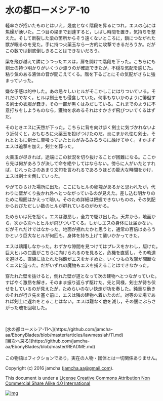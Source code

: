 # 水の都ローメシア-10

軽率さが招いたものとはいえ，幾度となく階段を昇るにつれ，エスの心には  
焦燥が湧いた。二つ目の梁まで到達すると，しばし時間を置き，気持ちを整  
えた。そして断裂した梁の箇所からそう遠くないところに，鎖につながれた  
獣が眠るのを見た。手に持つ火薬玉なら一方的に攻撃できるだろうか。だが  
この数では到底倒しきることはできないだろう。  

梁を飛び越えて隣にうつったエスは，扉を開けて階段を下った。こちらにも  
剣士の持つ明かりがいくつか漂うのが確認できたが，不穏な気配を感じた。  
粘り気のある液体の音が聞こえてくる。階を下るごとにその気配がさらに強  
まっていった。  

嫌な予感は的中した。あの忌々しいヒルがそこかしこにはりついている。そ  
れだけでなく，ヒルは剣士をも侵食していた。何事もないかのように徘徊す  
る剣士の衣服が蠢き，その一部が黒くはみだしている。これまでのように不  
意打ちをしようものなら，獲物を求めるそれはすかさず飛びついてくるはず  
だ。  

そのときエスに天啓が下った。こちらに背を向け歩く剣士に気づかれないよ  
う近付くと，おもむろに火薬玉を投げつけたのだ。炎にまかれ怯む剣士，そ  
れとともに剣士に巣喰っていたヒルがみるみるうちに融けてゆく。すかさず  
エスは追撃を加え，剣士を葬った。  

火薬玉が尽きれば，途端にこの状況を切り抜けることが困難になる。ここか  
ら先は何があろうが決して命を絶やしてはならない。傍らに人がいたとすれ  
ば，じれったさのあまり文句を言われるであろうほどの膨大な時間をかけ，  
エスは剣士を倒していった。  

やがてひらけた場所に出た。ここにもヒルの卵塊があるかと思われたが，代  
わりに壁がくり抜かれ外へとつながっているのが見えた。差し込む明かりの  
ために周囲はかえって暗い。そのため詳細は把握できないものの，その気配  
からおびただしい数のヒルが群れているのがわかる。  

ためらいは死を招く。エスは激昂し，全力で駆け出した。天井から，地面か  
ら，次から次へとヒルが飛びついてくる。しかしエスの身体には届かない。  
だがそれだけではなかった。地面が揺れたかと思うと，通常の百倍はあろう  
かという巨大なヒルが何匹も，身体を持ち上げて襲いかかってきた。  

エスは躊躇しなかった。わずかな隙間を見つけてはプレスをかわし，駆けた。  
巨大ヒルの口蓋がこちらに向けられるのを見ると，危機を直感し，その軌道  
を避ける。直線に放たれた強酸がエスをかすめた。いくつもの攻撃が間断な  
くエスに迫った。だがいずれの魔物もエスを捕えることはできなかった。  

穿たれた壁を抜けると，倒れた壁が道となって次の建物へとつながっていた。  
すばやく激昂を解き，そのまま振り返らず駆けた。先と同様，剣士が待ち伏  
せをしているのが見えたが，ためらいのない快走が功を奏した。鈍重な動き  
のそれが行き先を塞ぐ前に，エスは隣の建物へ着いたのだ。対等の立場であ  
れば剣士に遅れをとることはない。エスは難なく敵を滅し，その腰にぶらさ  
がった魂を回収した。  

<br>  
<br>  
[水の都ローメシア-11へ](https://github.com/jamcha-aa/EbonyBlades/blob/master/articles/lawmessiah/11.md)  

<br>  
[目次へ戻る](https://github.com/jamcha-aa/EbonyBlades/blob/master/README.md)  
<br>  
<br>  
この物語はフィクションであり，実在の人物・団体とは一切関係ありません。  

Copyright (c) 2016 jamcha (jamcha.aa@gmail.com).  

This document is under a [License Creative Commons Attribution Non Commercial Share Alike 4.0 International](http://creativecommons.org/licenses/by-nc-sa/4.0/deed)  

[![img](http://i.creativecommons.org/l/by-nc-sa/3.0/80x15.png)](http://creativecommons.org/licenses/by-nc-sa/4.0/deed)